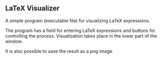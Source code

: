 ## LaTeX Visualizer

A simple program (executable file) for visualizing LaTeX expressions.

The program has a field for entering LaTeX expressions and buttons for controlling the process. Visualization takes place in the lower part of the window.

It is also possible to save the result as a png image.
